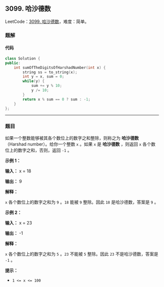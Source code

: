 ## 3099. 哈沙德数

LeetCode：[3099. 哈沙德数](https://leetcode.cn/problems/harshad-number/)，难度：简单。

### 题解

#### 代码

```c++
class Solution {
public:
    int sumOfTheDigitsOfHarshadNumber(int x) {
        string ss = to_string(x);
        int y = x, sum = 0;
        while(y) {
            sum += y % 10;
            y /= 10;
        }
        return x % sum == 0 ? sum : -1;
    }
};
```



---



### 题目

如果一个整数能够被其各个数位上的数字之和整除，则称之为 **哈沙德数**（Harshad number）。给你一个整数 `x` 。如果 `x` 是 **哈沙德数** ，则返回 `x` 各个数位上的数字之和，否则，返回 `-1` 。

 

**示例 1：**

**输入：** x = 18

**输出：** 9

**解释：**

`x` 各个数位上的数字之和为 `9` 。`18` 能被 `9` 整除。因此 `18` 是哈沙德数，答案是 `9` 。

**示例 2：**

**输入：** x = 23

**输出：** -1

**解释：**

`x` 各个数位上的数字之和为 `5` 。`23` 不能被 `5` 整除。因此 `23` 不是哈沙德数，答案是 `-1` 。

 

**提示：**

- `1 <= x <= 100`


